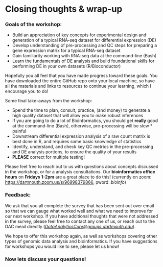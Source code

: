 # Closing thoughts & wrap-up

### Goals of the workshop:
- Build an appreciation of key concepts for experimental design and generation of a typical RNA-seq dataset for differential expression (DE)
- Develop understanding of pre-processing and QC steps for preparing a gene expression matrix for a typical RNA-seq dataset 
- Gain familiarity working with RNA-seq data at the command-line (Bash) 
- Learn the fundamentals of DE analysis and build foundational skills for performing DE in your own datasets (R/Bioconductor)

Hopefully you all feel that you have made progress toward these goals. You have downloaded the entire GitHub repo onto your local machine, so have all the materials and links to resources to continue your learning, which I encourage you to do! 

Some final take-aways from the workshop: 
- Spend the time to plan, consult, practice, (and money) to generate a high quality dataset that will allow you to make robust inferences 
- If you are going to do a lot of Bioinformatics, you should get **really** good at the command-line (Bash), otherwise, pre-processing will be slow * painful
- Downstream differential expression analysis of a raw count matrix is best done in R, and requires some basic knowledge of statistics 
- Identify, understand, and check key QC metrics in the pre-processing and DE analysis portions, to ensure the quality of your results
- **PLEASE** correct for multiple testing!

Please feel free to reach out to us with questions about concepts discussed in the workshop, or for a analysis consultations. Our **bioinformatics office hours** on **Fridays 1-2pm** are a great place to do this! (currently on zoom: https://dartmouth.zoom.us/s/96998379866, pword: *bioinfo*)

### Feedback: 

We ask that you all complete the survey that has been sent out over email so that we can gauge what worked well and what we need to improve for our next workshop. If you have additional thoughts that were not addressed in the survey, please feel free to contact any one of us, or reach out to the DAC meail directly (*DataAnalyticsCore@groups.dartmouth.edu*). 



We hope to offer this workshop again, as well as workshops covering other types of genomic data analysis and bioinformatics. If you have suggestions for workshops you would like to see, please let us know! 

### Now lets discuss your questions!
